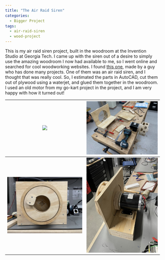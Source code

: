 ```yaml
---
title: "The Air Raid Siren"
categories:
  - Bigger Project
tags:
  - air-raid-siren
  - wood-project
---
```


This is my air raid siren project, built in the woodroom at the Invention Studio at Georgia Tech. I came up with the siren out of a desire to simply use the amazing woodroom I now had available to me, so I went online and searched for cool woodworking websites. I found [this one](https://woodgears.ca/machines.html), made by a guy who has done many projects. One of them was an air raid siren, and I thought that was really cool. So, I estimated the parts in AutoCAD, cut them out of plywood using a waterjet, and glued them together in the woodroom. I used an old motor from my go-kart project in the project, and I am very happy with how it turned out!

| <a href="https://youtu.be/6DojHYXntNY"><img src="/assets/video/SirenMaxoutThumbnail.PNG"></a> | <img src="https://github.com/JDGate/jdgate.github.io/blob/master/assets/images/AirRaidInProcess.JPEG"> |
| :---: | :---: |
| <img src="https://github.com/JDGate/jdgate.github.io/blob/master/assets/images/AirRaidFront.JPEG">  | <img src="https://github.com/JDGate/jdgate.github.io/blob/master/assets/images/AirRaidBack.JPEG">  |

